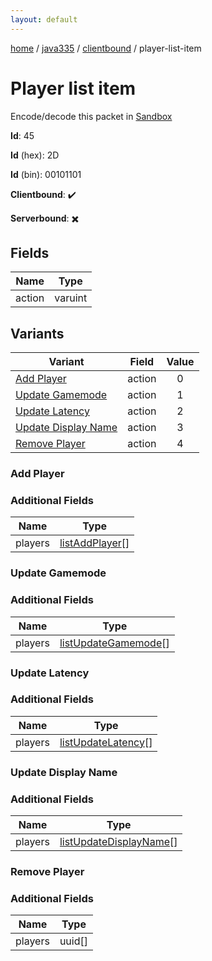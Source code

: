 ```yaml
---
layout: default
---
```


[home](/)  /  [java335](/protocol/java335)  /  [clientbound](/protocol/java335/clientbound)  /  player-list-item

# Player list item

Encode/decode this packet in [Sandbox](../../../sandbox/java335#Clientbound.PlayerListItem)

**Id**: 45

**Id** (hex): 2D

**Id** (bin): 00101101

**Clientbound**: ✔️

**Serverbound**: ✖️

## Fields

Name | Type
---|---
action | varuint

## Variants

Variant | Field | Value
---|---|:---:
[Add Player](#add_player) | action | 0
[Update Gamemode](#update_gamemode) | action | 1
[Update Latency](#update_latency) | action | 2
[Update Display Name](#update_display_name) | action | 3
[Remove Player](#remove_player) | action | 4

### Add Player

### Additional Fields

Name | Type
---|---
players | [listAddPlayer](/protocol/java335/types/list-add-player)[]

### Update Gamemode

### Additional Fields

Name | Type
---|---
players | [listUpdateGamemode](/protocol/java335/types/list-update-gamemode)[]

### Update Latency

### Additional Fields

Name | Type
---|---
players | [listUpdateLatency](/protocol/java335/types/list-update-latency)[]

### Update Display Name

### Additional Fields

Name | Type
---|---
players | [listUpdateDisplayName](/protocol/java335/types/list-update-display-name)[]

### Remove Player

### Additional Fields

Name | Type
---|---
players | uuid[]
